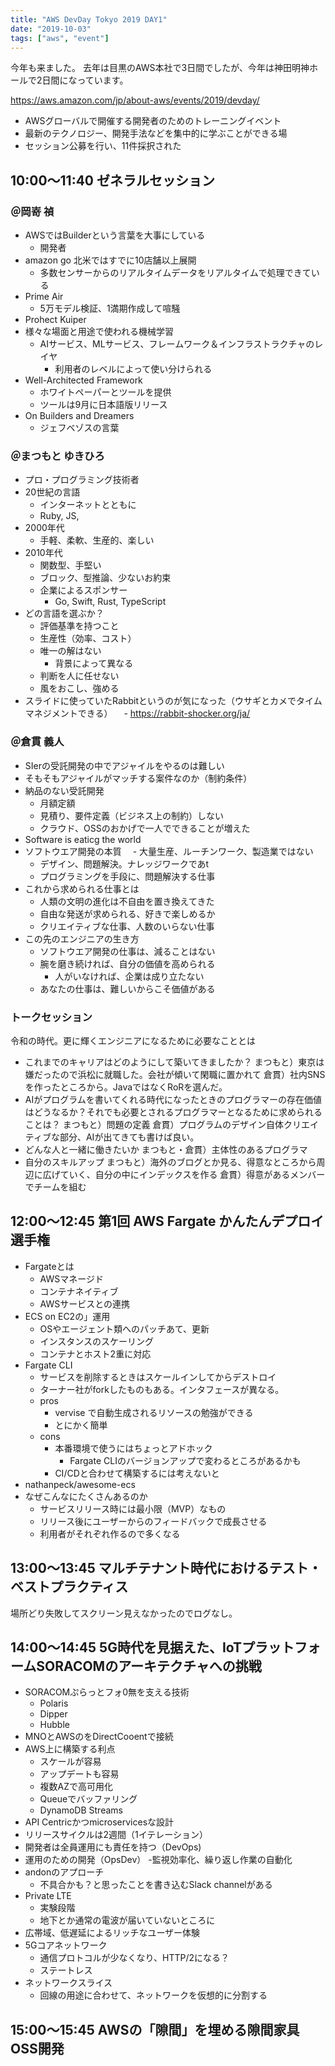 ```yaml
---
title: "AWS DevDay Tokyo 2019 DAY1"
date: "2019-10-03"
tags: ["aws", "event"]
---
```


今年も来ました。
去年は目黒のAWS本社で3日間でしたが、今年は神田明神ホールで2日間になっています。

https://aws.amazon.com/jp/about-aws/events/2019/devday/

* AWSグローバルで開催する開発者のためのトレーニングイベント
* 最新のテクノロジー、開発手法などを集中的に学ぶことができる場
* セッション公募を行い、11件採択された

## 10:00～11:40  ゼネラルセッション
### ＠岡嵜 禎
* AWSではBuilderという言葉を大事にしている
  - 開発者
* amazon go 北米ではすでに10店舗以上展開
  - 多数センサーからのリアルタイムデータをリアルタイムで処理できている
* Prime Air
  - 5万モデル検証、1満期作成して喧騒
* Prohect Kuiper
* 様々な場面と用途で使われる機械学習
  - AIサービス、MLサービス、フレームワーク＆インフラストラクチャのレイヤ
    - 利用者のレベルによって使い分けられる
* Well-Architected Framework
  - ホワイトペーパーとツールを提供
  - ツールは9月に日本語版リリース
* On Builders and Dreamers
  - ジェフベゾスの言葉

### ＠まつもと ゆきひろ
* プロ・プログラミング技術者
* 20世紀の言語
  - インターネットとともに
  - Ruby, JS,
* 2000年代
  - 手軽、柔軟、生産的、楽しい
* 2010年代
  - 関数型、手堅い
  - ブロック、型推論、少ないお約束
  - 企業によるスポンサー
    - Go, Swift, Rust, TypeScript
* どの言語を選ぶか？
  - 評価基準を持つこと
  - 生産性（効率、コスト）
  - 唯一の解はない
    - 背景によって異なる
  - 判断を人に任せない
  - 風をおこし、強める
* スライドに使っていたRabbitというのが気になった（ウサギとカメでタイムマネジメントできる）
　- https://rabbit-shocker.org/ja/

### ＠倉貫 義人
* SIerの受託開発の中でアジャイルをやるのは難しい
* そもそもアジャイルがマッチする案件なのか（制約条件）
* 納品のない受託開発
  - 月額定額
  - 見積り、要件定義（ビジネス上の制約）しない
  - クラウド、OSSのおかげで一人でできることが増えた
* Software is eaticg the world
* ソフトウエア開発の本質
　- 大量生産、ルーチンワーク、製造業ではない
  - デザイン、問題解決。ナレッジワークであt
  - プログラミングを手段に、問題解決する仕事
* これから求められる仕事とは
  - 人類の文明の進化は不自由を置き換えてきた
  - 自由な発送が求められる、好きで楽しめるか
  - クリエイティブな仕事、人数のいらない仕事
* この先のエンジニアの生き方
  - ソフトウエア開発の仕事は、減ることはない
  - 腕を磨き続ければ、自分の価値を高められる
    - 人がいなければ、企業は成り立たない
  - あなたの仕事は、難しいからこそ価値がある

### トークセッション
令和の時代。更に輝くエンジニアになるために必要なこととは
* これまでのキャリアはどのようにして築いてきましたか？
  まつもと）東京は嫌だったので浜松に就職した。会社が傾いて閑職に置かれて
  倉貫）社内SNSを作ったところから。JavaではなくRoRを選んだ。
* AIがプログラムを書いてくれる時代になったときのプログラマーの存在価値はどうなるか？それでも必要とされるプログラマーとなるために求められることは？
  まつもと）問題の定義
  倉貫）プログラムのデザイン自体クリエイティブな部分、AIが出てきても書けば良い。
* どんな人と一緒に働きたいか
  まつもと・倉貫）主体性のあるプログラマ
* 自分のスキルアップ
  まつもと）海外のブログとか見る、得意なところから周辺に広げていく、自分の中にインデックスを作る
  倉貫）得意があるメンバーでチームを組む


## 12:00～12:45 第1回 AWS Fargate かんたんデプロイ選手権
* Fargateとは
  - AWSマネージド
  - コンテナネイティブ
  - AWSサービスとの連携
* ECS on EC2の」運用
  - OSやエージェント類へのパッチあて、更新
  - インスタンスのスケーリング
  - コンテナとホスト2重に対応
* Fargate CLI
  - サービスを削除するときはスケールインしてからデストロイ
  - ターナー社がforkしたものもある。インタフェースが異なる。
  - pros
    - vervise で自動生成されるリソースの勉強ができる
    - とにかく簡単
  - cons
    - 本番環境で使うにはちょっとアドホック
      - Fargate CLIのバージョンアップで変わるところがあるかも
    - CI/CDと合わせて構築するには考えないと
* nathanpeck/awesome-ecs
* なぜこんなにたくさんあるのか
  - サービスリリース時には最小限（MVP）なもの
  - リリース後にユーザーからのフィードバックで成長させる
  - 利用者がそれぞれ作るので多くなる

## 13:00～13:45 マルチテナント時代におけるテスト・ベストプラクティス
場所どり失敗してスクリーン見えなかったのでログなし。

## 14:00～14:45 5G時代を見据えた、IoTプラットフォームSORACOMのアーキテクチャへの挑戦
* SORACOMぷらっとフォ0無を支える技術
  - Polaris
  - Dipper
  - Hubble
* MNOとAWSのをDirectCooentで接続
* AWS上に構築する利点
  - スケールが容易
  - アップデートも容易
  - 複数AZで高可用化
  - Queueでバッファリング
  - DynamoDB Streams
* API Centricかつmicroservicesな設計
* リリースサイクルは2週間（1イテレーション）
* 開発者は全員運用にも責任を持つ（DevOps)
* 運用のための開発（OpsDev）
  -監視効率化、繰り返し作業の自動化
* andonのアプローチ
  - 不具合かも？と思ったことを書き込むSlack channelがある
* Private LTE
  - 実験段階
  - 地下とか通常の電波が届いていないところに
* 広帯域、低遅延によるリッチなユーザー体験
* 5Gコアネットワーク
  - 通信プロトコルが少なくなり、HTTP/2になる？
  - ステートレス
* ネットワークスライス
  - 回線の用途に合わせて、ネットワークを仮想的に分割する
  

## 15:00～15:45 AWSの「隙間」を埋める隙間家具OSS開発


